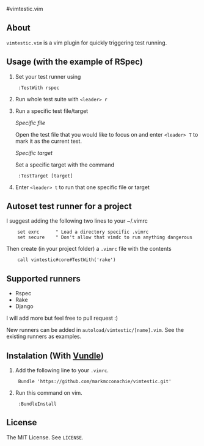 #vimtestic.vim

## About

`vimtestic.vim` is a vim plugin for quickly triggering test running.

## Usage (with the example of RSpec)

1. Set your test runner using 

        :TestWith rspec
        
2. Run whole test suite with `<leader> r`

3. Run a specific test file/target

    *Specific file*
  
    Open the test file that you would like to focus on and enter
    `<leader> T` to mark it as the current test.
    
    *Specific target*
    
    Set a specific target with the command
    
        :TestTarget [target]
    
4. Enter `<leader> t` to run that one specific file or target

## Autoset test runner for a project

I suggest adding the following two lines to your ~/.vimrc

        set exrc      " Load a directory specific .vimrc
        set secure    " Don't allow that vimdc to run anything dangerous
        
Then create (in your project folder) a `.vimrc` file with the contents
        
        call vimtestic#core#TestWith('rake')
        
## Supported runners

* Rspec
* Rake
* Django

I will add more but feel free to pull request :)

New runners can be added in `autoload/vimtestic/[name].vim`.
See the existing runners as examples.


## Instalation (With [Vundle](https://github.com/gmarik/vundle))

1. Add the following line to your `.vimrc`.

        Bundle 'https://github.com/markmcconachie/vimtestic.git'    

2. Run this command on vim.

        :BundleInstall


## License

  The MIT License. See `LICENSE`.
